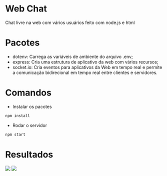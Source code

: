 # Web Chat

Chat livre na web com vários usuários feito com node.js e html

# Pacotes

- dotenv: Carrega as variáveis de ambiente do arquivo .env;
- express: Cria uma estrutura de aplicativo da web com vários recursos;
- socket.io: Cria eventos para aplicativos da Web em tempo real e permite a comunicação bidirecional em tempo real entre clientes e servidores.

# Comandos

- Instalar os pacotes
```bash
npm install
```
- Rodar o servidor
```bash
npm start
```

# Resultados

<span>
    <img src="https://user-images.githubusercontent.com/85804895/206938676-291468d2-1356-4240-9982-fe9e5972bd90.gif">
</span>

<span>
    <img src="https://user-images.githubusercontent.com/85804895/206938749-ea4db1a0-c365-4aa2-a480-8aeedac243cc.gif">
</span>